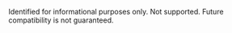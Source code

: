 <Token xmlns:xlink="http://www.w3.org/1999/xlink">Identified for informational purposes only. Not supported. Future compatibility is not guaranteed.</Token>